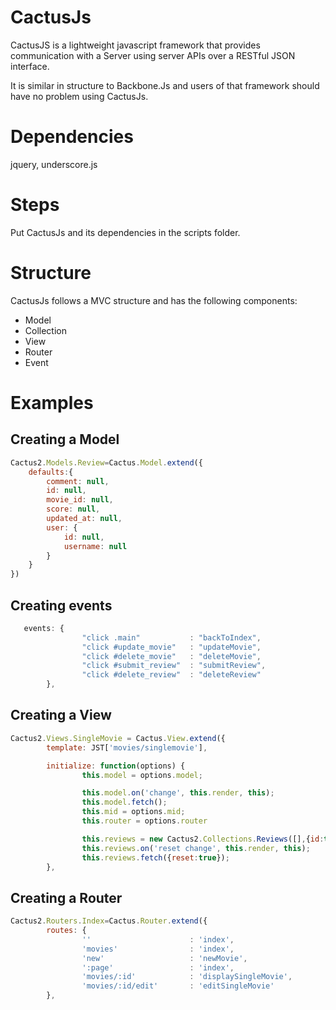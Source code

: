 CactusJs
=====

CactusJS is a lightweight javascript framework that provides communication with a Server using server APIs over a RESTful JSON interface.

It is similar in structure to Backbone.Js and users of that framework should have no problem using CactusJs.

Dependencies
=====
jquery, underscore.js


Steps
=====
Put CactusJs and its dependencies in the scripts folder.

Structure
===== 
CactusJs follows a MVC structure and has the following components:

- Model
- Collection
- View
- Router
- Event

Examples
=====
## Creating a Model
```javascript
Cactus2.Models.Review=Cactus.Model.extend({
	defaults:{
		comment: null,
		id: null,
		movie_id: null,
		score: null,
		updated_at: null,
		user: {
			id: null,
			username: null
		}
	}
})
```

## Creating events
```javascript
   events: {
                "click .main"           : "backToIndex",
                "click #update_movie"   : "updateMovie",
                "click #delete_movie"   : "deleteMovie",
                "click #submit_review"  : "submitReview",
                "click #delete_review"  : "deleteReview"
        },
```

## Creating a View
```javascript
Cactus2.Views.SingleMovie = Cactus.View.extend({
        template: JST['movies/singlemovie'],

        initialize: function(options) {
                this.model = options.model;

                this.model.on('change', this.render, this);
                this.model.fetch();
                this.mid = options.mid;
                this.router = options.router

                this.reviews = new Cactus2.Collections.Reviews([],{id:this.mid});
                this.reviews.on('reset change', this.render, this);
                this.reviews.fetch({reset:true});
        },
```

## Creating a Router
``` javascript
Cactus2.Routers.Index=Cactus.Router.extend({
        routes: {
                ''                      : 'index',
                'movies'                : 'index',
                'new'                   : 'newMovie',
                ':page'                 : 'index',
                'movies/:id'            : 'displaySingleMovie',
                'movies/:id/edit'       : 'editSingleMovie'
        },
```
